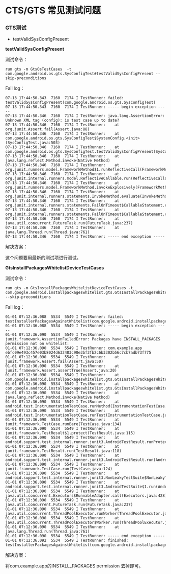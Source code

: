
# CTS/GTS 常见测试问题


### GTS测试

* testValidSysConfigPresent


**testValidSysConfigPresent**

测试命令：

	run gts -m GtsOsTestCases  -t com.google.android.os.gts.SysConfigTest#testValidSysConfigPresent --skip-preconditions

Fail log：

	07-13 17:44:50.343  7160  7174 I TestRunner: failed: testValidSysConfigPresent(com.google.android.os.gts.SysConfigTest)
	07-13 17:44:50.343  7160  7174 I TestRunner: ----- begin exception -----
	07-13 17:44:50.346  7160  7174 I TestRunner: java.lang.AssertionError: Unknown XML tag (config): is test case up to date?
	07-13 17:44:50.346  7160  7174 I TestRunner: 	at org.junit.Assert.fail(Assert.java:88)
	07-13 17:44:50.346  7160  7174 I TestRunner: 	at com.google.android.os.gts.SysConfigTest$SystemConfig.<init>(SysConfigTest.java:503)
	07-13 17:44:50.346  7160  7174 I TestRunner: 	at com.google.android.os.gts.SysConfigTest.testValidSysConfigPresent(SysConfigTest.java:91)
	07-13 17:44:50.346  7160  7174 I TestRunner: 	at java.lang.reflect.Method.invoke(Native Method)
	07-13 17:44:50.346  7160  7174 I TestRunner: 	at org.junit.runners.model.FrameworkMethod$1.runReflectiveCall(FrameworkMethod.java:50)
	07-13 17:44:50.346  7160  7174 I TestRunner: 	at org.junit.internal.runners.model.ReflectiveCallable.run(ReflectiveCallable.java:12)
	07-13 17:44:50.346  7160  7174 I TestRunner: 	at org.junit.runners.model.FrameworkMethod.invokeExplosively(FrameworkMethod.java:47)
	07-13 17:44:50.346  7160  7174 I TestRunner: 	at org.junit.internal.runners.statements.InvokeMethod.evaluate(InvokeMethod.java:17)
	07-13 17:44:50.346  7160  7174 I TestRunner: 	at org.junit.internal.runners.statements.FailOnTimeout$CallableStatement.call(FailOnTimeout.java:298)
	07-13 17:44:50.346  7160  7174 I TestRunner: 	at org.junit.internal.runners.statements.FailOnTimeout$CallableStatement.call(FailOnTimeout.java:292)
	07-13 17:44:50.346  7160  7174 I TestRunner: 	at java.util.concurrent.FutureTask.run(FutureTask.java:237)
	07-13 17:44:50.346  7160  7174 I TestRunner: 	at java.lang.Thread.run(Thread.java:761)
	07-13 17:44:50.346  7160  7174 I TestRunner: ----- end exception -----

解决方案：

这个问题要用最新的测试项进行测试。

**GtsInstallPackagesWhitelistDeviceTestCases**
	
测试命令：

	run gts -m GtsInstallPackagesWhitelistDeviceTestCases -t com.google.android.installpackageswhitelist.gts.GtsInstallPackagesWhitelistDeviceTest#testInstallerPackagesAgainstWhitelist --skip-preconditions

Fail log：

	01-01 07:12:36.088  5534  5549 I TestRunner: failed: testInstallerPackagesAgainstWhitelist(com.google.android.installpackageswhitelist.gts.GtsInstallPackagesWhitelistDeviceTest)
	01-01 07:12:36.088  5534  5549 I TestRunner: ----- begin exception -----
	01-01 07:12:36.090  5534  5549 I TestRunner: junit.framework.AssertionFailedError: Packages have INSTALL_PACKAGES permission not on whitelist:
	01-01 07:12:36.090  5534  5549 I TestRunner: com.example.app ebfc09e493c457e03b8024d632483c90e3bf3fb2c6b3302b56c7cb7adb73f775
	01-01 07:12:36.090  5534  5549 I TestRunner: 	at junit.framework.Assert.fail(Assert.java:50)
	01-01 07:12:36.090  5534  5549 I TestRunner: 	at junit.framework.Assert.assertTrue(Assert.java:20)
	01-01 07:12:36.090  5534  5549 I TestRunner: 	at com.google.android.installpackageswhitelist.gts.GtsInstallPackagesWhitelistDeviceTest.checkInstallerPackageApps(GtsInstallPackagesWhitelistDeviceTest.java:159)
	01-01 07:12:36.090  5534  5549 I TestRunner: 	at com.google.android.installpackageswhitelist.gts.GtsInstallPackagesWhitelistDeviceTest.testInstallerPackagesAgainstWhitelist(GtsInstallPackagesWhitelistDeviceTest.java:165)
	01-01 07:12:36.090  5534  5549 I TestRunner: 	at java.lang.reflect.Method.invoke(Native Method)
	01-01 07:12:36.090  5534  5549 I TestRunner: 	at android.test.InstrumentationTestCase.runMethod(InstrumentationTestCase.java:220)
	01-01 07:12:36.090  5534  5549 I TestRunner: 	at android.test.InstrumentationTestCase.runTest(InstrumentationTestCase.java:205)
	01-01 07:12:36.090  5534  5549 I TestRunner: 	at junit.framework.TestCase.runBare(TestCase.java:134)
	01-01 07:12:36.090  5534  5549 I TestRunner: 	at junit.framework.TestResult$1.protect(TestResult.java:115)
	01-01 07:12:36.090  5534  5549 I TestRunner: 	at android.support.test.internal.runner.junit3.AndroidTestResult.runProtected(AndroidTestResult.java:77)
	01-01 07:12:36.090  5534  5549 I TestRunner: 	at junit.framework.TestResult.run(TestResult.java:118)
	01-01 07:12:36.090  5534  5549 I TestRunner: 	at android.support.test.internal.runner.junit3.AndroidTestResult.run(AndroidTestResult.java:55)
	01-01 07:12:36.090  5534  5549 I TestRunner: 	at junit.framework.TestCase.run(TestCase.java:124)
	01-01 07:12:36.090  5534  5549 I TestRunner: 	at android.support.test.internal.runner.junit3.NonLeakyTestSuite$NonLeakyTest.run(NonLeakyTestSuite.java:63)
	01-01 07:12:36.090  5534  5549 I TestRunner: 	at android.support.test.internal.runner.junit3.AndroidTestSuite$1.run(AndroidTestSuite.java:97)
	01-01 07:12:36.090  5534  5549 I TestRunner: 	at java.util.concurrent.Executors$RunnableAdapter.call(Executors.java:428)
	01-01 07:12:36.090  5534  5549 I TestRunner: 	at java.util.concurrent.FutureTask.run(FutureTask.java:237)
	01-01 07:12:36.090  5534  5549 I TestRunner: 	at java.util.concurrent.ThreadPoolExecutor.runWorker(ThreadPoolExecutor.java:1133)
	01-01 07:12:36.090  5534  5549 I TestRunner: 	at java.util.concurrent.ThreadPoolExecutor$Worker.run(ThreadPoolExecutor.java:607)
	01-01 07:12:36.090  5534  5549 I TestRunner: 	at java.lang.Thread.run(Thread.java:761)
	01-01 07:12:36.090  5534  5549 I TestRunner: ----- end exception -----
	01-01 07:12:36.092  5534  5549 I TestRunner: finished: testInstallerPackagesAgainstWhitelist(com.google.android.installpackageswhitelist.gts.GtsInstallPackagesWhitelistDeviceTest)

解决方案：

将com.example.app的INSTALL_PACKAGES permission 去掉即可。